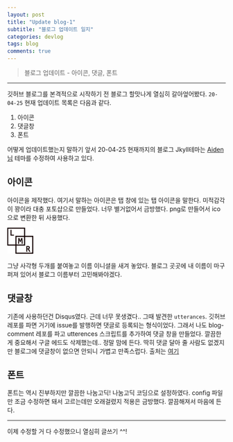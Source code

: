 ```yaml
---
layout: post
title: "Update blog-1"
subtitle: "블로그 업데이트 일지"
categories: devlog
tags: blog
comments: true
---
```


> 블로그 업데이트 - 아이콘, 댓글, 폰트

---

깃허브 블로그를 본격적으로 시작하기 전 블로그 할맛나게 열심히 갈아엎어봤다.
`20-04-25` 현재 업데이트 목록은 다음과 같다.

1. 아이콘
2. 댓글창
3. 폰트

어떻게 업데이트했는지 말하기 앞서 20-04-25 현재까지의 블로그 Jkyll테마는 [Aiden님](https://isme2n.github.io/) 테마를 수정하여 사용하고 있다.

## 아이콘

아이콘을 제작했다. 여기서 말하는 아이콘은 탭 창에 있는 탭 아이콘을 말한다. 미적감각이 꽝이라 대충 포토샵으로 만들었다. 너무 별거없어서 금방했다. png로 만들어서 ico으로 변환한 뒤 사용했다.

![icon](/favicon.ico)

그냥 사각형 두개를 붙여놓고 이름 이니셜을 새겨 놓았다. 블로그 곳곳에 내 이름이 마구 퍼져 있어서 블로그 이름부터 고민해봐야겠다.

## 댓글창

기존에 사용하던건 Disqus였다. 근데 너무 못생겼다.. 그때 발견한 `utterances`. 깃허브 레포를 파면 거기에 issue를 발행하면 댓글로 등록되는 형식이었다. 그래서 나도 blog-comment 레포를 파고 utterences 스크립트를 추가하여 댓글 창을 만들었다. 깔끔한게 중요해서 구글 에드도 삭제했는데.. 정말 맘에 든다. 딱히 댓글 달아 줄 사람도 없겠지만 블로그에 댓글창이 없으면 안되니 가볍고 만족스럽다.
출처는 [여기](https://github.com/utterance/utterances)

## 폰트

폰트는 역시 진부하지만 깔끔한 나눔고딕! 나눔고딕 코딩으로 설정하였다. config 파일만 조금 수정하면 돼서 고르는데만 오래걸렸지 적용은 금방했다. 깔끔해져서 마음에 든다.

---

이제 수정할 거 다 수정했으니 열심히 글쓰기 ^^!
